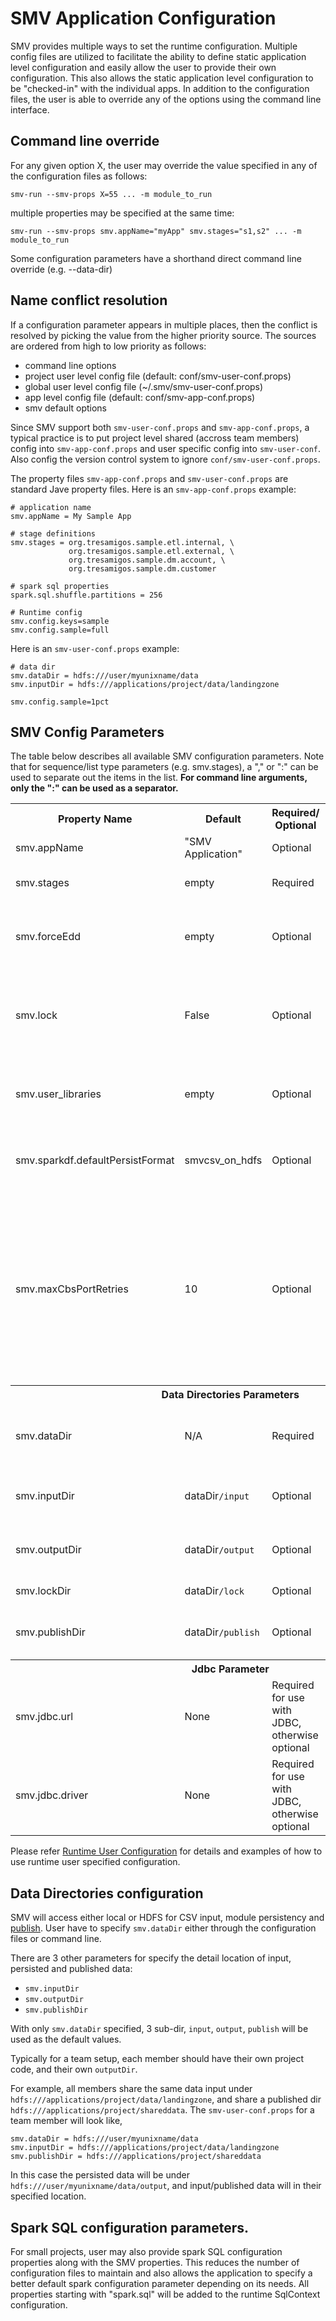 # SMV Application Configuration

SMV provides multiple ways to set the runtime configuration.  Multiple config files are utilized to
facilitate the ability to define static application level configuration and easily allow the user to
provide their own configuration.  This also allows the static application level configuration to be
"checked-in" with the individual apps.  In addition to the configuration files, the user is able
to override any of the options using the command line interface.

## Command line override

For any given option X, the user may override the value specified in any of the configuration files as follows:

```
smv-run --smv-props X=55 ... -m module_to_run
```

multiple properties may be specified at the same time:

```
smv-run --smv-props smv.appName="myApp" smv.stages="s1,s2" ... -m module_to_run
```

Some configuration parameters have a shorthand direct command line override (e.g. --data-dir)

## Name conflict resolution

If a configuration parameter appears in multiple places, then the conflict is resolved by picking the value from the higher priority source.
The sources are ordered from high to low priority as follows:

* command line options
* project user level config file (default: conf/smv-user-conf.props)
* global user level config file (~/.smv/smv-user-conf.props)
* app level config file (default: conf/smv-app-conf.props)
* smv default options

Since SMV support both `smv-user-conf.props` and `smv-app-conf.props`, a typical practice is to
put project level shared (accross team members) config into `smv-app-conf.props` and user
specific config into `smv-user-conf`. Also config the version control system to ignore
`conf/smv-user-conf.props`.

The property files `smv-app-conf.props` and `smv-user-conf.props` are standard Jave property files.
Here is an `smv-app-conf.props` example:
```
# application name
smv.appName = My Sample App

# stage definitions
smv.stages = org.tresamigos.sample.etl.internal, \
             org.tresamigos.sample.etl.external, \
             org.tresamigos.sample.dm.account, \
             org.tresamigos.sample.dm.customer

# spark sql properties
spark.sql.shuffle.partitions = 256

# Runtime config
smv.config.keys=sample
smv.config.sample=full
```

Here is an `smv-user-conf.props` example:
```
# data dir
smv.dataDir = hdfs:///user/myunixname/data
smv.inputDir = hdfs:///applications/project/data/landingzone

smv.config.sample=1pct
```

## SMV Config Parameters

The table below describes all available SMV configuration parameters.
Note that for sequence/list type parameters (e.g. smv.stages), a "," or ":" can be used to separate out the items in the list.
**For command line arguments, only the ":" can be used as a separator.**
<table>
<tr>
<th>Property Name</th>
<th>Default</th>
<th>Required/<br>Optional</th>
<th>Description</th>
</tr>

<tr>
<td>smv.appName</td>
<td>"SMV Application"</td>
<td>Optional</td>
<td>The application name</td>
</tr>

<tr>
<td>smv.stages</td>
<td>empty</td>
<td>Required</td>
<td>List of stage names in application.<br>Example: "etl, model, ui"</td>
</tr>

<tr>
<td>smv.forceEdd</td>
<td>empty</td>
<td>Optional</td>
<td>When set to "true" or "True", a run will force edd calculation on all modules, and persisted in metadata</td>
</tr>

<tr>
<td>smv.lock</td>
<td>False</td>
<td>Optional</td>
<td>When set to "true" or "True", data persisting and metadata persisting will be combined in an atom with file base lock. The lock files will be under <code>smv.lockDir</code></td>
</tr>

<tr>
<td>smv.user_libraries</td>
<td>empty</td>
<td>Optional</td>
<td>A list of external python modules, functions and/or objects that should be reloaded with the project</td>
</tr>

<tr>
<td>smv.sparkdf.defaultPersistFormat</td>
<td>smvcsv_on_hdfs</td>
<td>Optional</td>
<td>Specify default data persisting format for Spark DF data, either `smvcsv_on_hdfs` or `parquet_on_hdfs`.</td>
</tr>

<tr>
<td>smv.maxCbsPortRetries</td>
<td>10</td>
<td>Optional</td>
<td>Maximum number of retries when binding to a Callback Server port before giving up. When a port is given a specific value (non 0), each subsequent retry will increment the port used in the previous attempt by 1 before retrying. This essentially allows it to try a range of ports from the start port specified to port + smv.maxCbsPortRetries.</td>
</tr>

<tr>
<th colspan="4">Data Directories Parameters</th>
</tr>

<tr>
<td>smv.dataDir</td>
<td>N/A</td>
<td>Required</td>
<td>The top level data directory.
Can be overridden using <code>--data-dir</code> command line option</td>
</tr>

<tr>
<td>smv.inputDir</td>
<td>dataDir<code>/input</code></td>
<td>Optional</td>
<td>Data input directory
Can be overridden using <code>--input-dir</code> command line option</td>
</tr>

<tr>
<td>smv.outputDir</td>
<td>dataDir<code>/output</code></td>
<td>Optional</td>
<td>Data output directory
Can be overridden using <code>--output-dir</code> command line option</td>
</tr>

<tr>
<td>smv.lockDir</td>
<td>dataDir<code>/lock</code></td>
<td>Optional</td>
<td>If <code>smv.lock</code> specified, dir for lock files</td>
</tr>

<tr>
<td>smv.publishDir</td>
<td>dataDir<code>/publish</code></td>
<td>Optional</td>
<td>Data publish directory
Can be overridden using <code>--publish-dir</code> command line option</td>
</tr>

<tr>
<th colspan="4">Jdbc Parameter</th>
</tr>

<tr>
<td>smv.jdbc.url</td>
<td>None</td>
<td>Required for use with JDBC, otherwise optional</td>
<td>JDBC url to use for publishing and reading tables</td>
</tr>

<tr>
<td>smv.jdbc.driver</td>
<td>None</td>
<td>Required for use with JDBC, otherwise optional</td>
<td>JDBC driver to use for publishing and reading tables</td>
</tr>

</table>

Please refer [Runtime User Configuration](run_config.md) for details and examples
of how to use runtime user specified configuration.

## Data Directories configuration
SMV will access either local or HDFS for CSV input, module persistency and [publish](smv_stages.md).
User have to specify `smv.dataDir` either through the configuration files or command line.

There are 3 other parameters for specify the detail location of input, persisted and published data:
* `smv.inputDir`
* `smv.outputDir`
* `smv.publishDir`

With only `smv.dataDir` specified, 3 sub-dir, `input`, `output`, `publish` will be used as the default
values.

Typically for a team setup, each member should have their own project code, and their own `outputDir`.

For example, all members share the same data input under `hdfs:///applications/project/data/landingzone`,
and share a published dir `hdfs:///applications/project/shareddata`. The `smv-user-conf.props` for a
team member will look like,

```
smv.dataDir = hdfs:///user/myunixname/data
smv.inputDir = hdfs:///applications/project/data/landingzone
smv.publishDir = hdfs:///applications/project/shareddata
```

In this case the persisted data will be under `hdfs:///user/myunixname/data/output`, and input/published
data will in their specified location.


## Spark SQL configuration parameters.

For small projects, user may also provide spark SQL configuration properties along with the SMV properties.
This reduces the number of configuration files to maintain and also allows the application to specify a better default
spark configuration parameter depending on its needs.  All properties starting with "spark.sql" will be added to the
runtime SqlContext configuration.
